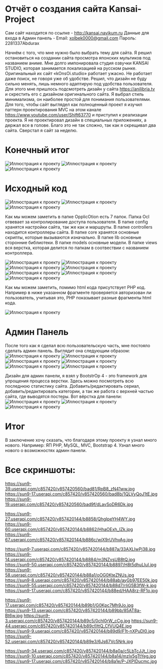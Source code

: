 # Отчёт о создания сайта Kansai-Project

Сам сайт находится по ссылке - http://kansai.navikum.ru
Данные для входа в Админ панель - Email: xolbek0000@gmail.com Пароль: 2281337Abdurax

Начнём с того, что мне нужно было выбрать тему для сайта. Я решил остановиться на создании сайта просмотра японских мультиков под названием аниме. Мне долго импонировала студия озвучки KANSAI STUDIO, которая занимается локализацией на русском рынке. Оригинальный их сайт «kOnsOi.studio» работает ужасно. Не работает даже поиск, не говоря уже об удобстве. Решил, что дизайн не буду сильно менять, лишь немного адаптирую под удобства пользователя. Для этого мне пришлось подсмотреть дизайн у сайта https://anilibria.tv  и скрестить его с дизайном оригинального сайта. Я выбрал стиль минимализма, он наиболее простой для понимания пользователями. 
Для того, чтобы сайт выглядел как полноценный проект я изучил паттерн проектирования MVC на этом канале https://www.youtube.com/user/Shift63770 и приступил к реализации проекта. Я не проектировал дизайн в специальных приложениях, а держал все в голове. Благо это не так сложно, так как я скрещивал два сайта. Сверстал я сайт за неделю.

# Конечный итог

![Иллюстрация к проекту](https://sun9-39.userapi.com/c857420/v857420560/bad81/RpB8_zN41ww.jpg)
![Иллюстрация к проекту](https://sun9-17.userapi.com/c857420/v857420560/bad8b/1QLVyQoJ1tE.jpg)
![Иллюстрация к проекту](https://sun9-19.userapi.com/c857420/v857420560/bad9f/dLavSoDR6Dk.jpg)

# Исходный код

![Иллюстрация к проекту](https://sun9-27.userapi.com/c857420/v857420144/b8858/QhgIpeYH4WY.jpg)
![Иллюстрация к проекту](https://sun9-60.userapi.com/c857420/v857420144/b8862/HhaOExh_IZk.jpg)
![Иллюстрация к проекту](https://sun9-67.userapi.com/c857420/v857420144/b886c/wjX9rUVhvAg.jpg)

Как мы можем заметить в папке OpplicOtion есть 7 папок. Папка Ocl отвевает  за контролирование доступа пользователя. В папке config хранятся настройки сайта, так же как и маршруты. В папке controllers находится контроллеры сайта. В папке core хранятся основные скрипты, которые вызываются изначально. В папке lib основные сторонние библиотеки. В папке models основные модели. В папке views вся верстка, которая делится по папкам в соотвествии с названием контроллера. 

![Иллюстрация к проекту](https://sun9-7.userapi.com/c857420/v857420144/b887a/33AXLIwPj38.jpg)
![Иллюстрация к проекту](https://sun9-14.userapi.com/c857420/v857420144/b8884/m3NZvsUB8tQ.jpg)
![Иллюстрация к проекту](https://sun9-50.userapi.com/c857420/v857420144/b8897/H8t5dhuLIuI.jpg)
![Иллюстрация к проекту](https://sun9-58.userapi.com/c857420/v857420144/b88a1/oOG0KteZNUs.jpg)
![Иллюстрация к проекту](https://sun9-8.userapi.com/c857420/v857420144/b88ab/ayGb97EE50k.jpg)
![Иллюстрация к проекту](https://sun9-55.userapi.com/c857420/v857420144/b88d7/rliG5B3fW-k.jpg)
![Иллюстрация к проекту](https://sun9-17.userapi.com/c857420/v857420144/b88ed/HAA8rz-RF1o.jpg)

Как мы можем заметить,  помимо html кода присутствует PHP код. Например в ниже указанном фрагменте проверяется авторизован ли пользователь, учитывая это, PHP показывает разные фрагменты html кода.

![Иллюстрация к проекту](https://sun9-12.userapi.com/c858528/v858528144/1e123/-O8oPONSbrc.jpg)

# Админ Панель
После того как я сделал всю пользовательскую часть, мне постояло сделать админ панель. Выглядит она следующим образом:
![Иллюстрация к проекту](https://sun9-17.userapi.com/c857420/v857420144/b89b1/G0Kpc7Mh9Jo.jpg)
![Иллюстрация к проекту](https://sun9-13.userapi.com/c857420/v857420144/b89bb/85AT8a-Bt6w.jpg)
![Иллюстрация к проекту](https://sun9-3.userapi.com/c857420/v857420144/b89c5/0chl0rW_cCg.jpg)
![Иллюстрация к проекту](https://sun9-44.userapi.com/c857420/v857420144/b89cf/ttQ_CfVUQ4E.jpg)
![Иллюстрация к проекту](https://sun9-9.userapi.com/c857420/v857420144/b89d9/F1t-nXPuDl0.jpg)
![Иллюстрация к проекту](https://sun9-52.userapi.com/c857420/v857420144/b89e3/6Js67Vc5Nrk.jpg)

Дизайн для админ панели, я взял у BootstrOp 4 - это framework для упрощения процесса верстки. Здесь можно посмотреть всю последнюю статистику сайта. Добавить/редактировать сериал, добавить/редактировать категории, а так же работа с верхней частью сайта, где выводятся постеры. Вот вёрстка для панели:
![Иллюстрация к проекту](https://sun9-34.userapi.com/c857420/v857420144/b8a0a/c5LbTcJJt_I.jpg)
![Иллюстрация к проекту](https://sun9-10.userapi.com/c857420/v857420144/b8a14/mzIx5gTtYeg.jpg)
![Иллюстрация к проекту](https://sun9-17.userapi.com/c857420/v857420144/b8a1e/P-JXPIDucmc.jpg)

# Итог 
В заключение хочу сказать, что благодаря  этому проекту я узнал много нового. Например: ЯП PHP, MySQL, MVC, Bootstrap 4. Узнал много нового о возможностях админ панели.

# Все скриншоты:


https://sun9-39.userapi.com/c857420/v857420560/bad81/RpB8_zN41ww.jpg
https://sun9-17.userapi.com/c857420/v857420560/bad8b/1QLVyQoJ1tE.jpg
https://sun9-19.userapi.com/c857420/v857420560/bad9f/dLavSoDR6Dk.jpg


https://sun9-27.userapi.com/c857420/v857420144/b8858/QhgIpeYH4WY.jpg
https://sun9-60.userapi.com/c857420/v857420144/b8862/HhaOExh_IZk.jpg
https://sun9-67.userapi.com/c857420/v857420144/b886c/wjX9rUVhvAg.jpg


https://sun9-7.userapi.com/c857420/v857420144/b887a/33AXLIwPj38.jpg
https://sun9-14.userapi.com/c857420/v857420144/b8884/m3NZvsUB8tQ.jpg
https://sun9-50.userapi.com/c857420/v857420144/b8897/H8t5dhuLIuI.jpg
https://sun9-58.userapi.com/c857420/v857420144/b88a1/oOG0KteZNUs.jpg
https://sun9-8.userapi.com/c857420/v857420144/b88ab/ayGb97EE50k.jpg
https://sun9-55.userapi.com/c857420/v857420144/b88d7/rliG5B3fW-k.jpg
https://sun9-17.userapi.com/c857420/v857420144/b88ed/HAA8rz-RF1o.jpg

https://sun9-17.userapi.com/c857420/v857420144/b89b1/G0Kpc7Mh9Jo.jpg
https://sun9-13.userapi.com/c857420/v857420144/b89bb/85AT8a-Bt6w.jpg
https://sun9-3.userapi.com/c857420/v857420144/b89c5/0chl0rW_cCg.jpg
https://sun9-44.userapi.com/c857420/v857420144/b89cf/ttQ_CfVUQ4E.jpg
https://sun9-9.userapi.com/c857420/v857420144/b89d9/F1t-nXPuDl0.jpg
https://sun9-52.userapi.com/c857420/v857420144/b89e3/6Js67Vc5Nrk.jpg


https://sun9-34.userapi.com/c857420/v857420144/b8a0a/c5LbTcJJt_I.jpg
https://sun9-10.userapi.com/c857420/v857420144/b8a14/mzIx5gTtYeg.jpg
https://sun9-17.userapi.com/c857420/v857420144/b8a1e/P-JXPIDucmc.jpg


